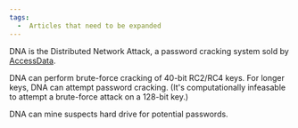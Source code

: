 ```yaml
---
tags:
  -  Articles that need to be expanded 
---
```

DNA is the Distributed Network Attack, a password cracking system sold
by [AccessData](accessdata.md).

DNA can perform brute-force cracking of 40-bit RC2/RC4 keys. For longer
keys, DNA can attempt password cracking. (It's computationally
infeasable to attempt a brute-force attack on a 128-bit key.)

DNA can mine suspects hard drive for potential passwords.